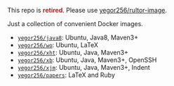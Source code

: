 This repo is <strong style="color:firebrick">retired</strong>.
Please use [yegor256/rultor-image](https://github.com/yegor256/rultor-image).

Just a collection of convenient Docker images.

 * [`yegor256/java8`](https://github.com/yegor256/dockers/tree/master/java8): Ubuntu, Java8, Maven3+
 * [`yegor256/wo`](https://github.com/yegor256/dockers/tree/master/wo): Ubuntu, LaTeX
 * [`yegor256/xht`](https://github.com/yegor256/dockers/tree/master/xht): Ubuntu, Java, Maven3+
 * [`yegor256/xb`](https://github.com/yegor256/dockers/tree/master/xb): Ubuntu, Java, Maven3+, OpenSSH
 * [`yegor256/xjm`](https://github.com/yegor256/dockers/tree/master/xjm): Ubuntu, Java, Maven3+, Indent
 * [`yegor256/papers`](https://github.com/yegor256/dockers/tree/master/papers): LaTeX and Ruby


